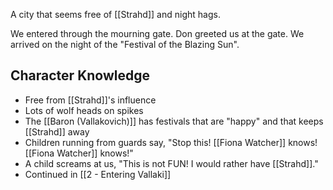 A city that seems free of [[Strahd]] and night hags.

We entered through the mourning gate. Don greeted us at the gate. We arrived on the night of the "Festival of the Blazing Sun".

## Character Knowledge
- Free from [[Strahd]]'s influence
- Lots of wolf heads on spikes
- The [[Baron (Vallakovich)]] has festivals that are "happy" and that keeps [[Strahd]] away 
- Children running from guards say, "Stop this! [[Fiona Watcher]] knows! [[Fiona Watcher]] knows!"
- A child screams at us, "This is not FUN! I would rather have [[Strahd]]."
- Continued in [[2 - Entering Vallaki]]